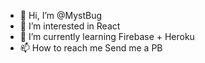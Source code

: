 - 👋 Hi, I’m @MystBug
- 👀 I’m interested in React
- 🌱 I’m currently learning Firebase + Heroku
- 📫 How to reach me Send me a PB
<!---  💞️ I’m looking to collaborate on --->
<!---
KixG/KixG is a ✨ special ✨ repository because its `README.md` (this file) appears on your GitHub profile.
You can click the Preview link to take a look at your changes.
--->
